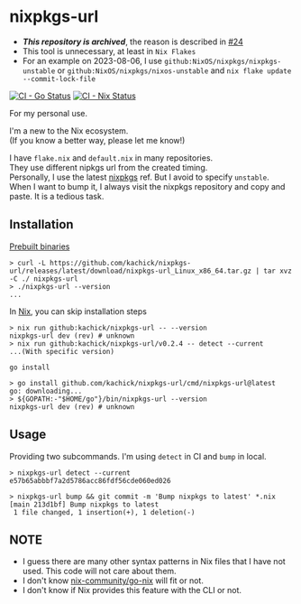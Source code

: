 # nixpkgs-url

- _**This repository is archived**_, the reason is described in [#24](https://github.com/kachick/nixpkgs-url/issues/24)
- This tool is unnecessary, at least in `Nix Flakes`
- For an example on 2023-08-06, I use `github:NixOS/nixpkgs/nixpkgs-unstable` or `github:NixOS/nixpkgs/nixos-unstable` and `nix flake update --commit-lock-file`

[![CI - Go Status](https://github.com/kachick/nixpkgs-url/actions/workflows/ci-go.yml/badge.svg?branch=main)](https://github.com/kachick/nixpkgs-url/actions/workflows/ci-go.yml?query=branch%3Amain+)
[![CI - Nix Status](https://github.com/kachick/nixpkgs-url/actions/workflows/ci-nix.yml/badge.svg?branch=main)](https://github.com/kachick/nixpkgs-url/actions/workflows/ci-nix.yml?query=branch%3Amain+)

For my personal use.

I'm a new to the Nix ecosystem.\
(If you know a better way, please let me know!)

I have `flake.nix` and `default.nix` in many repositories.\
They use different nipkgs url from the created timing.\
Personally, I use the latest [nixpkgs](https://github.com/NixOS/nixpkgs) ref. But I avoid to specify `unstable`.\
When I want to bump it, I always visit the nixpkgs repository and copy and paste. It is a tedious task.

## Installation

[Prebuilt binaries](https://github.com/kachick/nixpkgs-url/releases)

```console
> curl -L https://github.com/kachick/nixpkgs-url/releases/latest/download/nixpkgs-url_Linux_x86_64.tar.gz | tar xvz -C ./ nixpkgs-url
> ./nixpkgs-url --version
...
```

In [Nix](https://nixos.org/), you can skip installation steps

```console
> nix run github:kachick/nixpkgs-url -- --version
nixpkgs-url dev (rev) # unknown
> nix run github:kachick/nixpkgs-url/v0.2.4 -- detect --current
...(With specific version)
```

`go install`

```console
> go install github.com/kachick/nixpkgs-url/cmd/nixpkgs-url@latest
go: downloading...
> ${GOPATH:-"$HOME/go"}/bin/nixpkgs-url --version
nixpkgs-url dev (rev) # unknown
```

## Usage

Providing two subcommands. I'm using `detect` in CI and `bump` in local.

```console
> nixpkgs-url detect --current
e57b65abbbf7a2d5786acc86fdf56cde060ed026

> nixpkgs-url bump && git commit -m 'Bump nixpkgs to latest' *.nix
[main 213d1bf] Bump nixpkgs to latest
 1 file changed, 1 insertion(+), 1 deletion(-)
```

## NOTE

- I guess there are many other syntax patterns in Nix files that I have not used. This code will not care about them.
- I don't know [nix-community/go-nix](https://github.com/nix-community/go-nix) will fit or not.
- I don't know if Nix provides this feature with the CLI or not.
